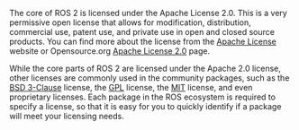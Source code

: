The core of ROS 2 is licensed under the Apache License 2.0. This is a very permissive open license that allows for modification, distribution, commercial use, patent use, and private use in open and closed source products. You can find more about the license from the [Apache License](https://www.apache.org/licenses) website or Opensource.org [Apache License 2.0](https://opensource.org/licenses/Apache-2.0) page.

While the core parts of ROS 2 are licensed under the Apache 2.0 license, other licenses are commonly used in the community packages, such as the [BSD 3-Clause](https://opensource.org/licenses/BSD-3-Clause) license, the [GPL](https://opensource.org/licenses/gpl-license) license, the [MIT](https://opensource.org/licenses/MIT) license, and even proprietary licenses. Each package in the ROS ecosystem is required to specify a license, so that it is easy for you to quickly identify if a package will meet your licensing needs.
